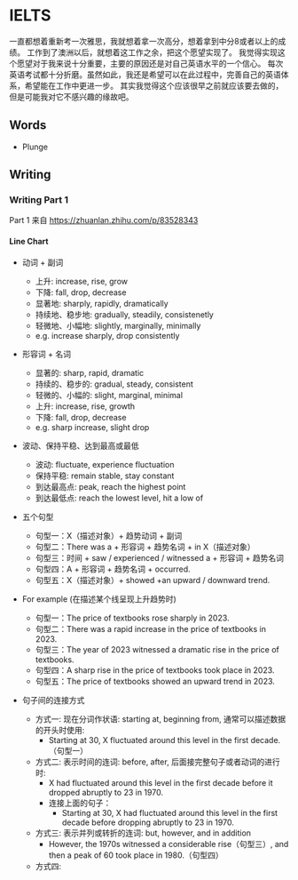 # IELTS
一直都想着重新考一次雅思，我就想着拿一次高分，想着拿到中分8或者以上的成绩。
工作到了澳洲以后，就想着这工作之余，把这个愿望实现了。
我觉得实现这个愿望对于我来说十分重要，主要的原因还是对自己英语水平的一个信心。
每次英语考试都十分折磨。虽然如此，我还是希望可以在此过程中，完善自己的英语体系，希望能在工作中更进一步。
其实我觉得这个应该很早之前就应该要去做的，但是可能我对它不感兴趣的缘故吧。

## Words
- Plunge

## **Writing**
### **Writing Part 1**
Part 1 来自 https://zhuanlan.zhihu.com/p/83528343

#### **Line Chart**

- 动词 + 副词
    - 上升: increase, rise, grow
    - 下降: fall, drop, decrease
    - 显著地: sharply, rapidly, dramatically
    - 持续地、稳步地: gradually, steadily, consistenetly
    - 轻微地、小幅地: slightly, marginally, minimally
    - e.g. increase sharply, drop consistently

- 形容词 + 名词
    - 显著的: sharp, rapid, dramatic
    - 持续的、稳步的: gradual, steady, consistent
    - 轻微的、小幅的: slight, marginal, minimal
    - 上升: increase, rise, growth
    - 下降: fall, drop, decrease
    - e.g. sharp increase, slight drop

- 波动、保持平稳、达到最高或最低
    - 波动: fluctuate, experience fluctuation
    - 保持平稳: remain stable, stay constant
    - 到达最高点: peak, reach the highest point
    - 到达最低点: reach the lowest level, hit a low of

- 五个句型
    - 句型一：X（描述对象）+ 趋势动词 + 副词
    - 句型二：There was a + 形容词 + 趋势名词 + in X（描述对象）
    - 句型三：时间 + saw / experienced / witnessed a + 形容词 + 趋势名词
    - 句型四：A + 形容词 + 趋势名词 + occurred.
    - 句型五：X（描述对象）+ showed +an upward / downward trend.

- For example (在描述某个线呈现上升趋势时)
    - 句型一：The price of textbooks rose sharply in 2023.
    - 句型二：There was a rapid increase in the price of textbooks in 2023.
    - 句型三：The year of 2023 witnessed a dramatic rise in the price of textbooks.
    - 句型四：A sharp rise in the price of textbooks took place in 2023.
    - 句型五：The price of textbooks showed an upward trend in 2023.

- 句子间的连接方式
    - 方式一: 现在分词作状语: starting at, beginning from, 通常可以描述数据的开头时使用:
        - Starting at 30, X fluctuated around this level in the first decade.（句型一）
    - 方式二: 表示时间的连词: before, after, 后面接完整句子或者动词的进行时:
        - X had fluctuated around this level in the first decade before it dropped abruptly to 23 in 1970.
        - 连接上面的句子：
            - Starting at 30, X had fluctuated around this level in the first decade before dropping abruptly to 23 in 1970.
    - 方式三: 表示并列或转折的连词: but, however, and in addition
        - However, the 1970s witnessed a considerable rise（句型三）, and then a peak of 60 took place in 1980.（句型四）
    - 方式四: 